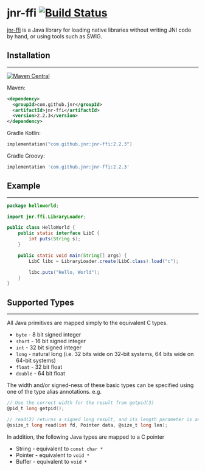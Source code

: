 # jnr-ffi [![Build Status](https://travis-ci.org/jnr/jnr-ffi.svg)](https://travis-ci.org/jnr/jnr-ffi)

[jnr-ffi](https://github.com/jnr/jnr-ffi) is a Java library for loading native libraries without writing JNI code by hand, or using tools such as SWIG.

## Installation
------

[![Maven Central](https://maven-badges.herokuapp.com/maven-central/com.github.jnr/jnr-ffi/badge.svg)](https://search.maven.org/artifact/com.github.jnr/jnr-ffi)

Maven:

```xml
<dependency>
  <groupId>com.github.jnr</groupId>
  <artifactId>jnr-ffi</artifactId>
  <version>2.2.3</version>
</dependency>
```

Gradle Kotlin:

```kotlin
implementation("com.github.jnr:jnr-ffi:2.2.3")
```

Gradle Groovy:

```groovy
implementation 'com.github.jnr:jnr-ffi:2.2.3'
```


## Example
------

```java
package helloworld;

import jnr.ffi.LibraryLoader;

public class HelloWorld {
    public static interface LibC {
        int puts(String s);
    }

    public static void main(String[] args) {
        LibC libc = LibraryLoader.create(LibC.class).load("c");

        libc.puts("Hello, World");
    }
}
```

## Supported Types
------

All Java primitives are mapped simply to the equivalent C types.

* `byte` - 8 bit signed integer
* `short` - 16 bit signed integer
* `int` - 32 bit signed integer
* `long` - natural long (i.e. 32 bits wide on 32-bit systems, 64 bits wide on 64-bit systems)
* `float` - 32 bit float
* `double` - 64 bit float

The width and/or signed-ness of these basic types can be specified using one of the type alias annotations.
 e.g.

```c
// Use the correct width for the result from getpid(3)
@pid_t long getpid();

// read(2) returns a signed long result, and its length parameter is an unsigned long
@ssize_t long read(int fd, Pointer data, @size_t long len);
```


In addition, the following Java types are mapped to a C pointer

* String - equivalent to `const char *`
* Pointer - equivalent to `void *`
* Buffer - equivalent to `void *`

